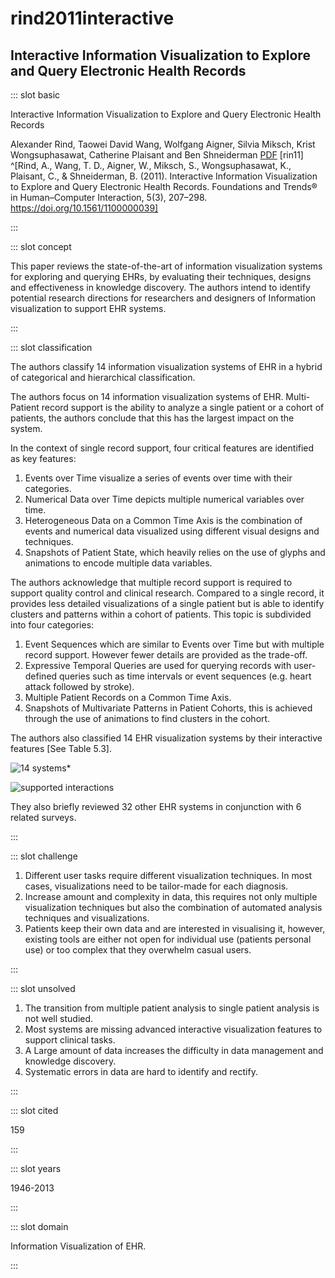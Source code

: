 # rind2011interactive

## Interactive Information Visualization to Explore and Query Electronic Health Records

<Paper>

::: slot basic

Interactive Information Visualization to Explore and Query Electronic Health Records

Alexander Rind, Taowei David Wang, Wolfgang Aigner, Silvia Miksch, Krist Wongsuphasawat, Catherine Plaisant and Ben Shneiderman [PDF](http://www.cs.umd.edu/hcil/trs/2010-19/2010-19.pdf) [rin11] ^[Rind, A., Wang, T. D., Aigner, W., Miksch, S., Wongsuphasawat, K., Plaisant, C., & Shneiderman, B. (2011). Interactive Information Visualization to Explore and Query Electronic Health Records. Foundations and Trends® in Human–Computer Interaction, 5(3), 207–298. https://doi.org/10.1561/1100000039]

:::

::: slot concept

This paper reviews the state-of-the-art of information visualization systems for exploring and querying EHRs, by evaluating their techniques, designs and effectiveness in knowledge discovery. The authors intend to identify potential research directions for researchers and designers of Information visualization to support EHR systems.

:::

::: slot classification

The authors classify 14 information visualization systems of EHR in a hybrid of categorical and hierarchical classification.

The authors focus on 14 information visualization systems of EHR. Multi-Patient record support is the ability to analyze a single patient or a cohort of patients, the authors conclude that this has the largest impact on the system.

In the context of single record support, four critical features are identified as key features:

   1. Events over Time visualize a series of events over time with their categories.
   1. Numerical Data over Time depicts multiple numerical variables over time.
   1. Heterogeneous Data on a Common Time Axis is the combination of events and numerical data visualized using different visual designs and techniques.
   1. Snapshots of Patient State, which heavily relies on the use of glyphs and animations to encode multiple data variables.

The authors acknowledge that multiple record support is required to support quality control and clinical research. Compared to a single record, it provides less detailed visualizations of a single patient but is able to identify clusters and patterns within a cohort of patients. This topic is subdivided into four categories:

   1. Event Sequences which are similar to Events over Time but with multiple record support. However fewer details are provided as the trade-off.
   1. Expressive Temporal Queries are used for querying records with user-defined queries such as time intervals or event sequences (e.g. heart attack followed by stroke).
   1. Multiple Patient Records on a Common Time Axis.
   1. Snapshots of Multivariate Patterns in Patient Cohorts, this is achieved through the use of animations to find clusters in the cohort.

The authors also classified 14 EHR visualization systems by their interactive features [See Table 5.3].

<div class="even">
<p>

![14 systems](https://share.henry.wang/KpYYYZ/diUvjK9osl+)*

![supported interactions](https://share.henry.wang/y2IV71/9JKEB2KZIF+)

</p>
</div>

They also briefly reviewed 32 other EHR systems in conjunction with 6 related surveys.

:::

::: slot challenge

1. Different user tasks require different visualization techniques. In most cases, visualizations need to be tailor-made for each diagnosis.
1. Increase amount and complexity in data, this requires not only multiple visualization techniques but also the combination of automated analysis techniques and visualizations.
1. Patients keep their own data and are interested in visualising it, however, existing tools are either not open for individual use (patients personal use) or too complex that they overwhelm casual users.

:::

::: slot unsolved

1. The transition from multiple patient analysis to single patient analysis is not well studied.
1. Most systems are missing advanced interactive visualization features to support clinical tasks.
1. A Large amount of data increases the difficulty in data management and knowledge discovery.
1. Systematic errors in data are hard to identify and rectify.

:::

<!-- ::: slot related

The paper reviews 6 other similar surveys of EHR systems.

- **Visualization techniques to support authoring, execution, and maintenance of clinical guidelines** by W. Aigner, K. Kaiser, and S. Miksch in 2008
- **Information visualization and its application to medicine** by L. Chittaro in 2001
- **Temporal Information Systems in Medicine** by C. Combi, E. Keravnou-Papailiou, and Y. Shahar in 2010.
- **Empirical Studies in Information Visualization: Seven Scenarios** by H. Lam, E. Bertini, P. Isenberg, C. Plaisant, and S. Carpendale 2012
- **Data visualization strategies for the electronic health record** by B. J. Lesselroth and D. S. Pieczkiewicz in 2011
- **Biomedical information visualization** by M. Lungu and K. Xu in 2007

::: -->

::: slot cited

159

:::

::: slot years

1946-2013

:::

::: slot domain

Information Visualization of EHR.

:::

</Paper>
